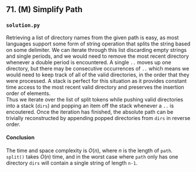 ## 71. (M) Simplify Path

### `solution.py`
Retrieving a list of directory names from the given path is easy, as most languages support some form of string operation that splits the string based on some delimiter. We can iterate through this list discarding empty strings and single periods, and we would need to remove the most recent directory whenever a double period is encountered. A single `..` moves up one directory, but there may be consecutive occurrences of `..` which means we would need to keep track of all of the valid directories, in the order that they were processed. A stack is perfect for this situation as it provides constant time access to the most recent valid directory and preserves the insertion order of elements.  
Thus we iterate over the list of split tokens while pushing valid directories into a stack (`dirs`) and popping an item off the stack whenever a `..` is encoutered. Once the iteration has finished, the absolute path can be trivially reconstructed by appending popped directories from `dirs` in reverse order.  

#### Conclusion
The time and space complexity is $O(n)$, where $n$ is the length of `path`. `split()` takes $O(n)$ time, and in the worst case where `path` only has one directory `dirs` will contain a single string of length `n-1`.  
  

